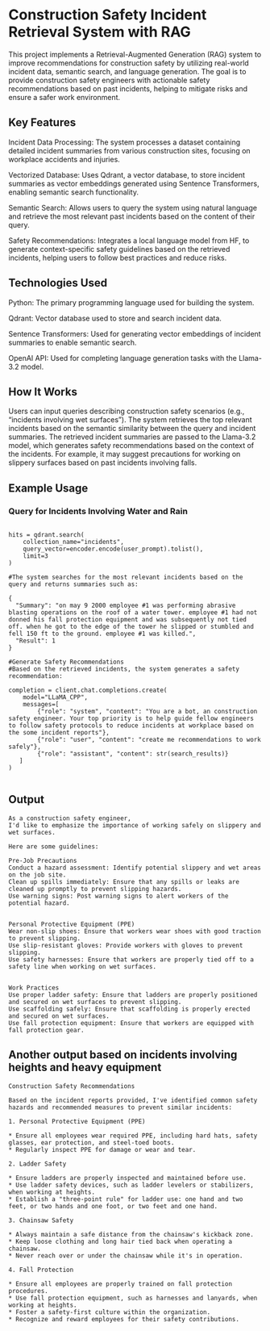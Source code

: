 # Construction Safety Incident Retrieval System with RAG

This project implements a Retrieval-Augmented Generation (RAG) system to improve recommendations for construction safety by utilizing real-world incident data, semantic search, and language generation. The goal is to provide construction safety engineers with actionable safety recommendations based on past incidents, helping to mitigate risks and ensure a safer work environment.

## Key Features

Incident Data Processing: The system processes a dataset containing detailed incident summaries from various construction sites, focusing on workplace accidents and injuries.


Vectorized Database: Uses Qdrant, a vector database, to store incident summaries as vector embeddings generated using Sentence Transformers, enabling semantic search functionality.


Semantic Search: Allows users to query the system using natural language and retrieve the most relevant past incidents based on the content of their query.


Safety Recommendations: Integrates a local language model from HF, to generate context-specific safety guidelines based on the retrieved incidents, helping users to follow best practices and reduce risks.

## Technologies Used

Python: The primary programming language used for building the system.


Qdrant: Vector database used to store and search incident data.


Sentence Transformers: Used for generating vector embeddings of incident summaries to enable semantic search.


OpenAI API: Used for completing language generation tasks with the Llama-3.2 model.

## How It Works

Users can input queries describing construction safety scenarios (e.g., “incidents involving wet surfaces”). The system retrieves the top relevant incidents based on the semantic similarity between the query and incident summaries. The retrieved incident summaries are passed to the Llama-3.2 model, which generates safety recommendations based on the context of the incidents. For example, it may suggest precautions for working on slippery surfaces based on past incidents involving falls.

## Example Usage

### Query for Incidents Involving Water and Rain
```user_prompt = "incidents involving water and rain"

hits = qdrant.search(
    collection_name="incidents",
    query_vector=encoder.encode(user_prompt).tolist(),
    limit=3
)

#The system searches for the most relevant incidents based on the query and returns summaries such as:

{
  "Summary": "on may 9 2000 employee #1 was performing abrasive blasting operations on the roof of a water tower. employee #1 had not donned his fall protection equipment and was subsequently not tied off. when he got to the edge of the tower he slipped or stumbled and fell 150 ft to the ground. employee #1 was killed.",
  "Result": 1
}

#Generate Safety Recommendations
#Based on the retrieved incidents, the system generates a safety recommendation:

completion = client.chat.completions.create(
    model="LLaMA_CPP",
    messages=[
        {"role": "system", "content": "You are a bot, an construction safety engineer. Your top priority is to help guide fellow engineers to follow safety protocols to reduce incidents at workplace based on the some incident reports"},
        {"role": "user", "content": "create me recommendations to work safely"},
        {"role": "assistant", "content": str(search_results)}
   ]
)


```
## Output
```
As a construction safety engineer,
I'd like to emphasize the importance of working safely on slippery and wet surfaces.

Here are some guidelines:

Pre-Job Precautions
Conduct a hazard assessment: Identify potential slippery and wet areas on the job site.
Clean up spills immediately: Ensure that any spills or leaks are cleaned up promptly to prevent slipping hazards.
Use warning signs: Post warning signs to alert workers of the potential hazard.


Personal Protective Equipment (PPE)
Wear non-slip shoes: Ensure that workers wear shoes with good traction to prevent slipping.
Use slip-resistant gloves: Provide workers with gloves to prevent slipping.
Use safety harnesses: Ensure that workers are properly tied off to a safety line when working on wet surfaces.


Work Practices
Use proper ladder safety: Ensure that ladders are properly positioned and secured on wet surfaces to prevent slipping.
Use scaffolding safely: Ensure that scaffolding is properly erected and secured on wet surfaces.
Use fall protection equipment: Ensure that workers are equipped with fall protection gear.
```
## Another output based on incidents involving heights and heavy equipment

```
Construction Safety Recommendations

Based on the incident reports provided, I've identified common safety hazards and recommended measures to prevent similar incidents:

1. Personal Protective Equipment (PPE)

* Ensure all employees wear required PPE, including hard hats, safety glasses, ear protection, and steel-toed boots.
* Regularly inspect PPE for damage or wear and tear.

2. Ladder Safety

* Ensure ladders are properly inspected and maintained before use.
* Use ladder safety devices, such as ladder levelers or stabilizers, when working at heights.
* Establish a "three-point rule" for ladder use: one hand and two feet, or two hands and one foot, or two feet and one hand.

3. Chainsaw Safety

* Always maintain a safe distance from the chainsaw's kickback zone.
* Keep loose clothing and long hair tied back when operating a chainsaw.
* Never reach over or under the chainsaw while it's in operation.

4. Fall Protection

* Ensure all employees are properly trained on fall protection procedures.
* Use fall protection equipment, such as harnesses and lanyards, when working at heights.
* Foster a safety-first culture within the organization.
* Recognize and reward employees for their safety contributions.
```
